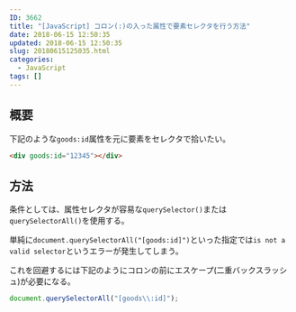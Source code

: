 ```yaml
---
ID: 3662
title: "[JavaScript] コロン(:)の入った属性で要素セレクタを行う方法"
date: 2018-06-15 12:50:35
updated: 2018-06-15 12:50:35
slug: 20180615125035.html
categories:
  - JavaScript
tags: []
---
```


## 概要

下記のような`goods:id`属性を元に要素をセレクタで拾いたい。

```html
<div goods:id="12345"></div>
```

## 方法

条件としては、属性セレクタが容易な`querySelector()`または`querySelectorAll()`を使用する。

単純に`document.querySelectorAll("[goods:id]")`といった指定では`is not a valid selector`というエラーが発生してしまう。

これを回避するには下記のようにコロンの前にエスケープ(二重バックスラッシュ)が必要になる。

```js
document.querySelectorAll("[goods\\:id]");
```
